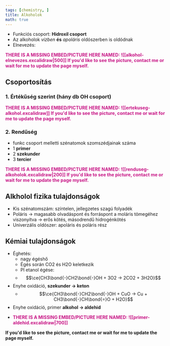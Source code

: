 ```yaml
---
tags: [chemistry, ] 
title: Alkoholok
math: true
---
```

- Funkciós csoport: __Hidroxil csoport__
- Az alkoholok _vízben_ __és__ _apoláris_ oldószerben is oldódnak
- Elnevezés:
<p style='color: MediumVioletRed;'><b>THERE IS A MISSING EMBED/PICTURE HERE NAMED: ![[alkohol-elnevezes.excalidraw|500]]
If you'd like to see the picture, contact me or wait for me to update the page myself. </b></p>

## Csoportosítás

### 1. Értékűség szerint (hány db OH csoport)
<p style='color: MediumVioletRed;'><b>THERE IS A MISSING EMBED/PICTURE HERE NAMED: ![[ertekuseg-alkohol.excalidraw]]
If you'd like to see the picture, contact me or wait for me to update the page myself. </b></p>

### 2. Rendűség 
- funkc csoport melletti szénatomok szomszédjainak száma
- 1 __primer__
- 2 __szekunder__
- 3 __tercier__
<p style='color: MediumVioletRed;'><b>THERE IS A MISSING EMBED/PICTURE HERE NAMED: ![[renduseg-alkoholok.excalidraw|200]]
If you'd like to see the picture, contact me or wait for me to update the page myself. </b></p>


## Alkholol fizika tulajdonságok
- Kis szénatomszám: színtelen, jellegzetes szagú folyadék
- Poláris -> magasabb olvadáspont és forráspont a moláris tömegéhez viszonyítva -> erős kötés, másodrendű hidrogénkötés
- Univerzális oldószer: apoláris és poláris rész

## Kémiai tulajdonságok
- Éghetés:
	- nagy égéshő
	- Égés során CO2 és H2O keletkezik
	- Pl etanol égése:
	- $$\ce{CH3\bond{-}CH2\bond{-}OH + 3O2 -> 2CO2 + 3H2O}$$
- Enyhe oxidáció, __szekunder -> keton__
	- $$\ce{CH3\bond{-}CH2\bond{-}OH + CuO -> Cu + CH3\bond{-}CH\bond{=}O + H2O}$$
- Enyhe oxidáció, primer __alkohol -> aldehid__
- <p style='color: MediumVioletRed;'><b>THERE IS A MISSING EMBED/PICTURE HERE NAMED: ![[primer-aldehid.excalidraw|700]]
If you'd like to see the picture, contact me or wait for me to update the page myself. </b></p>
 